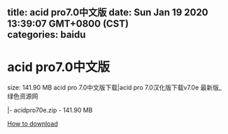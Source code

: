 
title: acid pro7.0中文版
date: Sun Jan 19 2020 13:39:07 GMT+0800 (CST)    
categories: baidu
---

# acid pro7.0中文版
size: 141.90 MB
 acid pro 7.0中文版下载|acid pro 7.0汉化版下载v7.0e 最新版_ 绿色资源网
 
|- acidpro70e.zip - 141.90 MB

[How to download](https://bpcam.bemobtrk.com/go/2ceec3aa-1ca2-46d6-b9ff-aaa5c184517c?jno=3686)